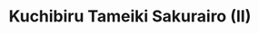 --- 
title: "Kuchibiru Tameiki Sakurairo (II)"
publishdate: "2019-6-26T16:48:46+02:00"
src: "https://365manga.net/manga/kuchibiru-tameiki-sakurairo-ii"
image: "https://data.365manga.net/images/thumbnails/15926-kuchibiru-tameiki-sakurairo-ii.jpg"
description: "Nana and Hitomi have been together for several months now. They kissed, they had sex, but their relationship is still a secret for everybody else. However things may be starting to change... Note: Do not confuse this manga with the oneshot volume. This is an ongoing manga -- a continuation of the oneshot under the same name, continuing the story of Hitomi and Nana. There are four oneshots featuring Hitomi…"
---